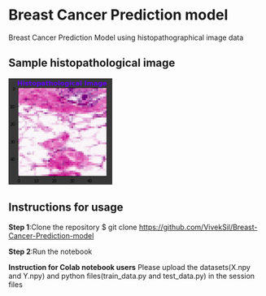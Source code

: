 # Breast Cancer Prediction model
Breast Cancer Prediction Model using histopathographical image data
## Sample histopathological image
![](/DisplayImageFromDataset.png)
## Instructions for usage
**Step 1**:Clone the repository
           $ git clone https://github.com/VivekSil/Breast-Cancer-Prediction-model

**Step 2**:Run the notebook 

__Instruction for Colab notebook users__
Please upload the datasets(X.npy and Y.npy) and python files(train_data.py and test_data.py) in the session files

